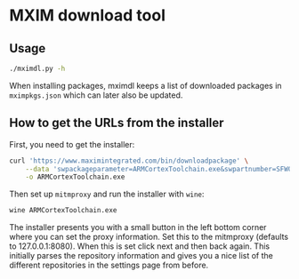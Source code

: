# MXIM download tool

## Usage

```sh
./mximdl.py -h
```

When installing packages, mximdl keeps a list of downloaded packages in `mximpkgs.json` which can later also be updated.

## How to get the URLs from the installer

First, you need to get the installer:
```sh
curl 'https://www.maximintegrated.com/bin/downloadpackage' \
    --data 'swpackageparameter=ARMCortexToolchain.exe&swpartnumber=SFW0001500A&%3Acq_csrf_token=undefined' \
    -o ARMCortexToolchain.exe
```

Then set up `mitmproxy` and run the installer with `wine`:
```sh
wine ARMCortexToolchain.exe
```

The installer presents you with a small button in the left bottom corner where you can set the
proxy information. Set this to the mitmproxy (defaults to 127.0.0.1:8080).
When this is set click next and then back again. This initially parses the repository information
and gives you a nice list of the different repositories in the settings page from before.
